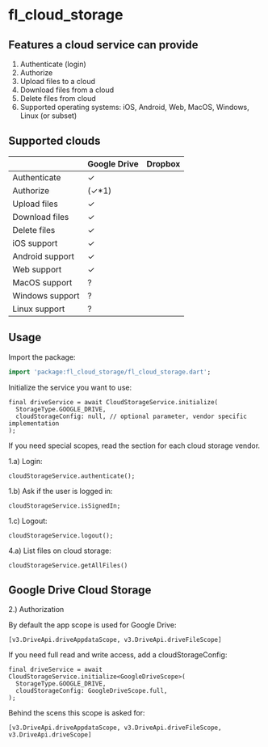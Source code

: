 # fl_cloud_storage

## Features a cloud service can provide

1. Authenticate (login)
2. Authorize
3. Upload files to a cloud
4. Download files from a cloud
5. Delete files from cloud
6. Supported operating systems: iOS, Android, Web, MacOS, Windows, Linux (or subset)

## Supported clouds

|                 | Google Drive | Dropbox |
|-----------------|--------------|---------|
| Authenticate    |       ✓      |         |
| Authorize       |     (✓*1)    |         |
| Upload files    |       ✓      |         |
| Download files  |       ✓      |         |
| Delete files    |       ✓      |         |
| iOS support     |       ✓      |         |
| Android support |       ✓      |         |
| Web support     |       ✓      |         |
| MacOS support   |       ?      |         |
| Windows support |       ?      |         |
| Linux support   |       ?      |         |

## Usage

Import the package:
```dart
import 'package:fl_cloud_storage/fl_cloud_storage.dart';
```

Initialize the service you want to use:
```
final driveService = await CloudStorageService.initialize(
  StorageType.GOOGLE_DRIVE,
  cloudStorageConfig: null, // optional parameter, vendor specific implementation
);
```

If you need special scopes, read the section for each cloud storage vendor.

1.a) Login:
```
cloudStorageService.authenticate();
```

1.b) Ask if the user is logged in:
```
cloudStorageService.isSignedIn;
```

1.c) Logout:
```
cloudStorageService.logout();
```

4.a) List files on cloud storage:
```
cloudStorageService.getAllFiles()
```

## Google Drive Cloud Storage

2.) Authorization

By default the app scope is used for Google Drive:
```
[v3.DriveApi.driveAppdataScope, v3.DriveApi.driveFileScope]
```

If you need full read and write access, add a cloudStorageConfig:
```
final driveService = await CloudStorageService.initialize<GoogleDriveScope>(
  StorageType.GOOGLE_DRIVE,
  cloudStorageConfig: GoogleDriveScope.full,
);
```

Behind the scens this scope is asked for:
```
[v3.DriveApi.driveAppdataScope, v3.DriveApi.driveFileScope, v3.DriveApi.driveScope]
```